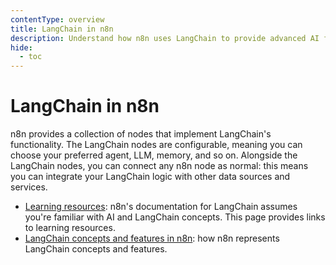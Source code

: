 ```yaml
---
contentType: overview
title: LangChain in n8n
description: Understand how n8n uses LangChain to provide advanced AI functionality.
hide:
  - toc
---
```


# LangChain in n8n

n8n provides a collection of nodes that implement LangChain's functionality. The LangChain nodes are configurable, meaning you can choose your preferred agent, LLM, memory, and so on. Alongside the LangChain nodes, you can connect any n8n node as normal: this means you can integrate your LangChain logic with other data sources and services.

* [Learning resources](/advanced-ai/langchain/langchain-learning-resources.md): n8n's documentation for LangChain assumes you're familiar with AI and LangChain concepts. This page provides links to learning resources.
* [LangChain concepts and features in n8n](/advanced-ai/langchain/langchain-n8n.md): how n8n represents LangChain concepts and features.
